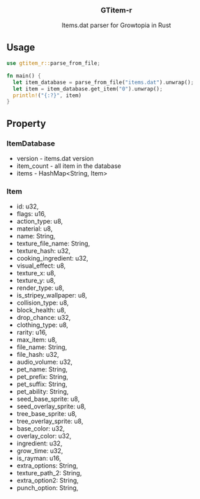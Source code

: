 <br/>
<div align="center">
<h3 align="center">GTitem-r</h3>
<p align="center">
Items.dat parser for Growtopia in Rust
</p>
</div>

## Usage

```rust
use gtitem_r::parse_from_file;

fn main() {
  let item_database = parse_from_file("items.dat").unwrap();
  let item = item_database.get_item("0").unwrap();
  println!("{:?}", item)
}
```

## Property

### ItemDatabase

- version - items.dat version
- item_count - all item in the database
- items - HashMap<String, Item>

### Item

- id: u32,
- flags: u16,
- action_type: u8,
- material: u8,
- name: String,
- texture_file_name: String,
- texture_hash: u32,
- cooking_ingredient: u32,
- visual_effect: u8,
- texture_x: u8,
- texture_y: u8,
- render_type: u8,
- is_stripey_wallpaper: u8,
- collision_type: u8,
- block_health: u8,
- drop_chance: u32,
- clothing_type: u8,
- rarity: u16,
- max_item: u8,
- file_name: String,
- file_hash: u32,
- audio_volume: u32,
- pet_name: String,
- pet_prefix: String,
- pet_suffix: String,
- pet_ability: String,
- seed_base_sprite: u8,
- seed_overlay_sprite: u8,
- tree_base_sprite: u8,
- tree_overlay_sprite: u8,
- base_color: u32,
- overlay_color: u32,
- ingredient: u32,
- grow_time: u32,
- is_rayman: u16,
- extra_options: String,
- texture_path_2: String,
- extra_option2: String,
- punch_option: String,
